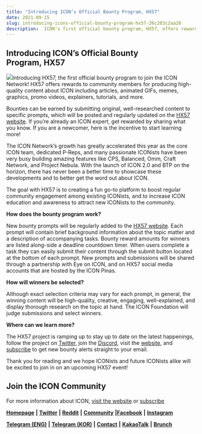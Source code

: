 ```yaml
---
title: "Introducing ICON’s Official Bounty Program, HX57"
date: 2021-09-15
slug: introducing-icons-official-bounty-program-hx57-26c203c2aa20
description:  ICON's first official bounty program, HX57, offers rewards to community members for producing high-quality content about ICON including articles, animated GIFs, memes, graphics, promo videos, explainers, and tutorials
---
```


## Introducing ICON’s Official Bounty Program, HX57

![](https://cdn-images-1.medium.com/max/800/1*WgKFGuROtfXUF6wwWU8a3g.jpeg)Introducing HX57, the first official bounty program to join the ICON Network! HX57 offers rewards to community members for producing high-quality content about ICON including articles, animated GIFs, memes, graphics, promo videos, explainers, tutorials, and more.

Bounties can be earned by submitting original, well-researched content to specific prompts, which will be posted and regularly updated on the [HX57 website](https://www.hx57.io/). If you’re already an ICON expert, get rewarded by sharing what you know. If you are a newcomer, here is the incentive to start learning more!

The ICON Network’s growth has greatly accelerated this year as the core ICON team, dedicated P-Reps, and many passionate ICONists have been very busy building amazing features like CPS, Balanced, Omm, Craft Network, and Project Nebula. With the launch of ICON 2.0 and BTP on the horizon, there has never been a better time to showcase these developments and to better get the word out about ICON.

The goal with HX57 is to creating a fun go-to platform to boost regular community engagement among existing ICONists, and to increase ICON education and awareness to attract new ICONists to the community.

**How does the bounty program work?**

New bounty prompts will be regularly added to the [HX57 website](https://www.hx57.io/). Each prompt will contain brief background information about the topic matter and a description of accompanying tasks. Bounty reward amounts for winners are listed along-side a deadline countdown timer. When users complete a task they can easily submit their content through the submit button located at the bottom of each prompt. New prompts and submissions will be shared through a partnership with Eye on ICON, and on HX57 social media accounts that are hosted by the ICON Pinas.

**How will winners be selected?**

Although exact selection criteria may vary for each prompt, in general, the winning content will be high-quality, creative, engaging, well-explained, and display thorough research on the topic at hand. The ICON Foundation will judge submissions and select winners.

**Where can we learn more?**

The HX57 project is ramping up to stay up to date on the latest happenings, follow the project on [Twitter](https://twitter.com/HX57io), join the [Discord](https://discord.gg/ZDWb7PcW5u), visit the [website](https://www.hx57.io/), and [subscribe](https://mailchi.mp/icon/hx57) to get new bounty alerts straight to your email.

Thank you for reading and we hope ICONists and future ICONists alike will be excited to join in on an upcoming HX57 event!

## Join the ICON Community

For more information about ICON, [visit the website](https://iconrepublic.org/) or [subscribe](https://foundation.us15.list-manage.com/subscribe?u=d8b1e5594bd92c54dc0c7141c&id=fbc02bbf32)

[**Homepage**](https://iconrepublic.org/) **|** [**Twitter**](https://twitter.com/helloiconworld) **|** [**Reddit**](https://www.reddit.com/r/helloicon/) **|** [**Community**](https://forum.icon.community/) **|**[**Facebook**](https://www.facebook.com/helloicon/) **|** [**Instagram**](https://www.instagram.com/helloiconworld/)

[**Telegram (ENG)**](https://t.me/hello_iconworld) **|** [**Telegram (KOR)**](https://t.me/iconkorea) **|** [**Contact**](mailto:hello@icon.foundation) **|** [**KakaoTalk**](https://open.kakao.com/o/gMAFhdS) **|** [**Brunch**](https://brunch.co.kr/@helloiconworld)

